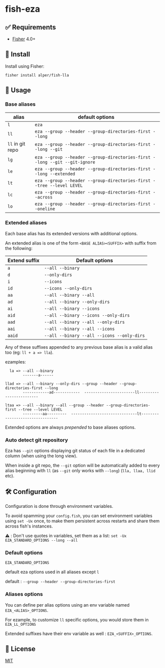 # fish-eza

## ✅ Requirements

- [Fisher](https://github.com/jorgebucaran/fisher) 4.0+

## 🚀 Install

Install using Fisher:

```console
fisher install alper/fish-lla
```

## 🔧 Usage

### Base aliases

| alias            | default options                                                            |
| ---------------- | -------------------------------------------------------------------------- |
| `l`              | `eza`                                                                      |
| `ll`             | `eza --group --header --group-directories-first --long`                    |
| `ll` in git repo | `eza --group --header --group-directories-first --long --git`              |
| `lg`             | `eza --group --header --group-directories-first --long --git --git-ignore` |
| `le`             | `eza --group --header --group-directories-first --long --extended`         |
| `lt`             | `eza --group --header --group-directories-first --tree --level LEVEL`      |
| `lc`             | `eza --group --header --group-directories-first --across`                  |
| `lo`             | `eza --group --header --group-directories-first --oneline`                 |

### Extended aliases

Each base alias has its extended versions with additional options.

An extended alias is one of the form `<BASE ALIAS><SUFFIX>` with suffix from the following:

| Extend suffix | Default options                                    |
| ------------- | ------------------------------------------ |
| `a`           | `--all --binary`                           |
| `d`           | `--only-dirs`                              |
| `i`           | `--icons`                      |
| `id`          | `--icons --only-dirs`                                  |
| `aa`          | `--all --binary --all`                     |
| `ad`          | `--all --binary --only-dirs`               |
| `ai`          | `--all --binary --icons`                   |
| `aid`         | `--all --binary --icons --only-dirs`       |
| `aad`         | `--all --binary --all --only-dirs`         |
| `aai`         | `--all --binary --all --icons`             |
| `aaid`        | `--all --binary --all --icons --only-dirs` |

Any of these suffixes appended to any previous base alias is a valid alias too (eg: `ll + a => lla`).

ezamples:

```console
  la => --all --binary
        -------a------

llad => --all --binary --only-dirs --group --header --group-directories-first --long
        ------------ad------------  -----------------------ll------------------------

ltaa => --all --binary --all --group --header --group-directories-first --tree --level LEVEL
        ---------aa---------  ------------------------------lt--------------------------------
```

Extended options are always *prepended* to base aliases options.

### Auto detect git repository

Eza has `--git` options displaying git status of each file in a dedicated column (when using the long view).

When inside a git repo, the `--git` option will be automatically added to every alias beginning with `ll` (as `--git` only works with `--long`) (`lla, llaa, llid` etc).

## 🛠 Configuration

Configuration is done through environment variables.

To avoid spamming your `config.fish`, you can set environment variables using `set -Ux` once, to make them persistent across restarts and share them across fish's instances.

⚠️ : Don't use quotes in variables, set them as a list: `set -Ux EZA_STANDARD_OPTIONS --long --all`

### Default options

`EZA_STANDARD_OPTIONS`

default eza options used in all aliases except `l`

default : `--group --header --group-directories-first`

### Aliases options

You can define per alias options using an env variable named `EZA_<ALIAS>_OPTIONS`.

For ezample, to customize `ll` specific options, you would store them in `EZA_LL_OPTIONS`

Extended suffixes have their env variable as well : `EZA_<SUFFIX>_OPTIONS`.

## 📝 License

[MIT](https://github.com/plttn/fish-eza/blob/master/LICENSE)
